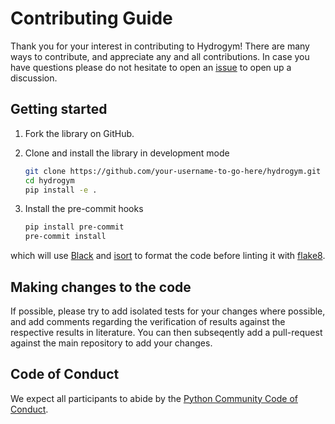 # Contributing Guide

Thank you for your interest in contributing to Hydrogym! There are many ways to contribute, and appreciate any and all contributions. In case you have questions please do not hesitate to open an [issue](https://github.com/dynamicslab/hydrogym/issues) to open up a discussion.

## Getting started

1. Fork the library on GitHub.
2. Clone and install the library in development mode

    ```bash
    git clone https://github.com/your-username-to-go-here/hydrogym.git
    cd hydrogym
    pip install -e .
    ```

3. Install the pre-commit hooks

    ```bash
    pip install pre-commit
    pre-commit install
    ```

which will use [Black](https://black.readthedocs.io/en/stable/) and [isort](https://github.com/PyCQA/isort) to format the code before linting it with [flake8](https://flake8.pycqa.org/en/latest/).

## Making changes to the code

If possible, please try to add isolated tests for your changes where possible, and add comments regarding the verification of results against the respective results in literature. You can then subseqently add a pull-request against the main repository to add your changes.

## Code of Conduct

We expect all participants to abide by the [Python Community Code of Conduct](https://www.python.org/psf/conduct/).
